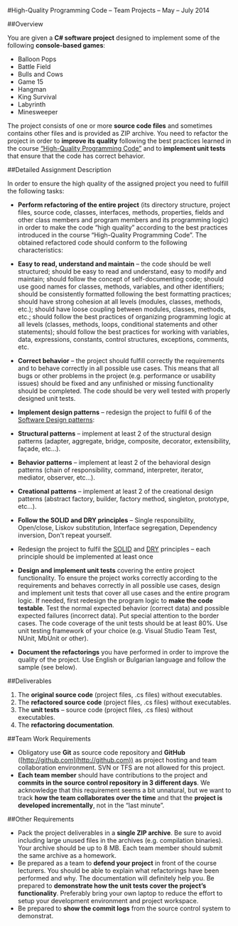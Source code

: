#High-Quality Programming Code – Team Projects – May – July 2014

##Overview

You are given a **C# software project** designed to implement some of the following **console-based games**:
+ Balloon Pops
+ Battle Field
+ Bulls and Cows
+ Game 15
+ Hangman
+ King Survival
+ Labyrinth
+ Minesweeper

The project consists of one or more **source code files** and sometimes contains other files and is provided as ZIP archive. You need to refactor the project in order to **improve its quality** following the best practices learned in the course [“High-Quality Programming Code”](http://telerikacademy.com/Courses/Courses/Details/174) and to **implement unit tests** that ensure that the code has correct behavior.

##Detailed Assignment Description

In order to ensure the high quality of the assigned project you need to fulfill the following tasks:

* **Perform refactoring of the entire project** (its directory structure, project files, source code, classes, interfaces, methods, properties, fields and other class members and program members and its programming logic) in order to make the code “high quality” according to the best practices introduced in the course “High-Quality Programming Code”. The obtained refactored code should conform to the following characteristics:

 * **Easy to read, understand and maintain** – the code should be well structured; should be easy to read and understand, easy to modify and maintain; should follow the concept of self-documenting code; should use good names for classes, methods, variables, and other identifiers; should be consistently formatted following the best formatting practices; should have strong cohesion at all levels (modules, classes, methods, etc.); should have loose coupling between modules, classes, methods, etc.; should follow the best practices of organizing programming logic at all levels (classes, methods, loops, conditional statements and other statements); should follow the best practices for working with variables, data, expressions, constants, control structures, exceptions, comments, etc.
 * **Correct behavior** – the project should fulfill correctly the requirements and to behave correctly in all possible use cases. This means that all bugs or other problems in the project (e.g. performance or usability issues) should be fixed and any unfinished or missing functionality should be completed. The code should be very well tested with properly designed unit tests.

* **Implement design patterns** – redesign the project to fulfil 6 of the [Software Design patterns](http://en.wikipedia.org/wiki/Software_design_pattern):

 * **Structural patterns** – implement at least 2 of the structural design patterns (adapter, aggregate, bridge, composite,   decorator, extensibility, façade, etc…).
 * **Behavior patterns** – implement at least 2 of the behavioral design patterns (chain of responsibility, command, interpreter, iterator, mediator, observer, etc…).
 * **Creational patterns** – implement at least 2 of the creational design patterns (abstract factory, builder, factory method, singleton, prototype, etc…).

* **Follow the SOLID and DRY principles** – Single responsibility, Open/close, Liskov substitution, Interface segregation, Dependency inversion, Don't repeat yourself.

 * Redesign the project to fulfil the [SOLID](http://en.wikipedia.org/wiki/Solid) and [DRY](http://en.wikipedia.org/wiki/Don%27t_repeat_yourself) principles – each principle should be implemented at least once

* **Design and implement unit tests** covering the entire project functionality. To ensure the project works correctly according to the requirements and behaves correctly in all possible use cases, design and implement unit tests that cover all use cases and the entire program logic. If needed, first redesign the program logic to **make the code testable**. Test the normal expected behavior (correct data) and possible expected failures (incorrect data). Put special attention to the border cases. The code coverage of the unit tests should be at least 80%. Use unit testing framework of your choice (e.g. Visual Studio Team Test, NUnit, MbUnit or other).

* **Document the refactorings** you have performed in order to improve the quality of the project. Use English or Bulgarian language and follow the sample (see below).

##Deliverables

1. The **original source code** (project files, .cs files) without executables.
2. The **refactored source code** (project files, .cs files) without executables.
3. The **unit tests** – source code (project files, .cs files) without executables.
4. The **refactoring documentation**.

##Team Work Requirements

* Obligatory use **Git** as source code repository and **GitHub** ([http://github.com](http://github.com)) as project hosting and team collaboration environment. SVN or TFS are not allowed for this project.
* **Each team member** should have contributions to the project and **commits in the source control repository in 3 different days**. We acknowledge that this requirement seems a bit unnatural, but we want to track **how the team collaborates over the time** and that the **project is developed incrementally**, not in the “last minute”.

##Other Requirements

* Pack the project deliverables in a **single ZIP archive**. Be sure to avoid including large unused files in the archives (e.g. compilation binaries). Your archive should be up to 8 MB. Each team member should submit the same archive as a homework.
* Be prepared as a team to **defend your project** in front of the course lecturers. You should be able to explain what refactorings have been performed and why. The documentation will definitely help you. Be prepared to **demonstrate how the unit tests cover the project’s functionality**. Preferably bring your own laptop to reduce the effort to setup your development environment and project workspace.
* Be prepared to **show the commit logs** from the source control system to demonstrat.
